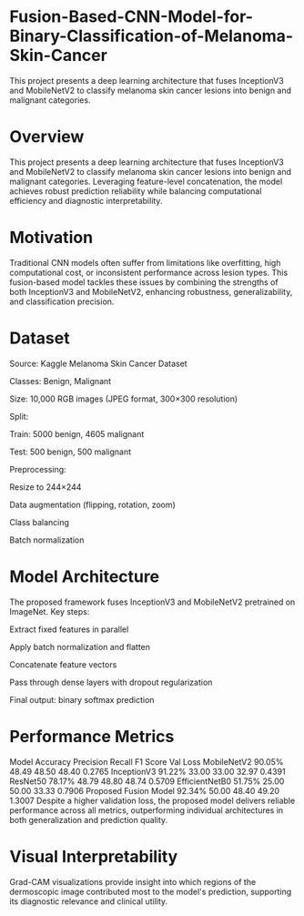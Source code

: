 # Fusion-Based-CNN-Model-for-Binary-Classification-of-Melanoma-Skin-Cancer
This project presents a deep learning architecture that fuses InceptionV3 and MobileNetV2 to classify melanoma skin cancer lesions into benign and malignant categories.

# Overview
This project presents a deep learning architecture that fuses InceptionV3 and MobileNetV2 to classify melanoma skin cancer lesions into benign and malignant categories. Leveraging feature-level concatenation, the model achieves robust prediction reliability while balancing computational efficiency and diagnostic interpretability.

# Motivation
Traditional CNN models often suffer from limitations like overfitting, high computational cost, or inconsistent performance across lesion types. This fusion-based model tackles these issues by combining the strengths of both InceptionV3 and MobileNetV2, enhancing robustness, generalizability, and classification precision.

# Dataset
Source: Kaggle Melanoma Skin Cancer Dataset

Classes: Benign, Malignant

Size: 10,000 RGB images (JPEG format, 300×300 resolution)

Split:

Train: 5000 benign, 4605 malignant

Test: 500 benign, 500 malignant

Preprocessing:

Resize to 244×244

Data augmentation (flipping, rotation, zoom)

Class balancing

Batch normalization

# Model Architecture
The proposed framework fuses InceptionV3 and MobileNetV2 pretrained on ImageNet. Key steps:

Extract fixed features in parallel

Apply batch normalization and flatten

Concatenate feature vectors

Pass through dense layers with dropout regularization

Final output: binary softmax prediction

# Performance Metrics
Model	Accuracy	Precision	Recall	F1 Score	Val Loss
MobileNetV2	90.05%	48.49	48.50	48.40	0.2765
InceptionV3	91.22%	33.00	33.00	32.97	0.4391
ResNet50	78.17%	48.79	48.80	48.74	0.5709
EfficientNetB0	51.75%	25.00	50.00	33.33	0.7906
Proposed Fusion Model	92.34%	50.00	48.40	49.20	1.3007
Despite a higher validation loss, the proposed model delivers reliable performance across all metrics, outperforming individual architectures in both generalization and prediction quality.

# Visual Interpretability
Grad-CAM visualizations provide insight into which regions of the dermoscopic image contributed most to the model's prediction, supporting its diagnostic relevance and clinical utility.
